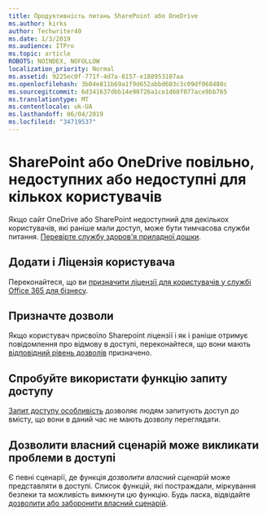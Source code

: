 ```yaml
---
title: Продуктивність питань SharePoint або OneDrive
ms.author: kirks
author: Techwriter40
ms.date: 1/3/2019
ms.audience: ITPro
ms.topic: article
ROBOTS: NOINDEX, NOFOLLOW
localization_priority: Normal
ms.assetid: 9225ec0f-771f-4d7a-8157-e188953107aa
ms.openlocfilehash: 3b04e811b69a1f9d652abbd603c3c09df068480c
ms.sourcegitcommit: 6d341637dbb14e90726a1ce1d68f077ace9bb765
ms.translationtype: MT
ms.contentlocale: uk-UA
ms.lasthandoff: 06/04/2019
ms.locfileid: "34719537"
---
```

# <a name="sharepoint-or-onedrive-slow-inaccessible-or-unavailable-for-multiple-users"></a>SharePoint або OneDrive повільно, недоступних або недоступні для кількох користувачів

Якщо сайт OneDrive або SharePoint недоступний для декількох користувачів, які раніше мали доступ, може бути тимчасова служби питання. [Перевірте службу здоров'я приладної дошки](https://portal.office.com/adminportal/home#/servicehealth).

## <a name="add-and-license-the-user"></a>Додати і Ліцензія користувача

Переконайтеся, що ви [призначити ліцензії для користувачів у службі Office 365 для бізнесу](https://docs.microsoft.com/en-us/office365/admin/subscriptions-and-billing/assign-licenses-to-users?view=o365-worldwide&amp;tabs=One).


## <a name="assign-permissions"></a>Призначте дозволи

Якщо користувач присвоїло Sharepoint ліцензії і як і раніше отримує повідомлення про відмову в доступі, переконайтеся, що вони мають [відповідний рівень дозволів](https://docs.microsoft.com/en-us/sharepoint/understanding-permission-levels) призначено.

## <a name="consider-using-the-access-request-feature"></a>Спробуйте використати функцію запиту доступу

[Запит доступу особливість](https://support.office.com/en-us/article/Set-up-and-manage-access-requests-94B26E0B-2822-49D4-929A-8455698654B3) дозволяє людям запитують доступ до вмісту, що вони в даний час не мають дозволу переглядати.

## <a name="allow-custom-script-may-cause-access-denied-issues"></a>Дозволити власний сценарій може викликати проблеми в доступі

Є певні сценарії, де функція *дозволити власний сценарій* може представляти в доступі. Список функцій, які постраждали, міркування безпеки та можливість вимкнути цю функцію. Будь ласка, відвідайте [дозволити або заборонити власний сценарій](https://docs.microsoft.com/en-us/sharepoint/allow-or-prevent-custom-script).

